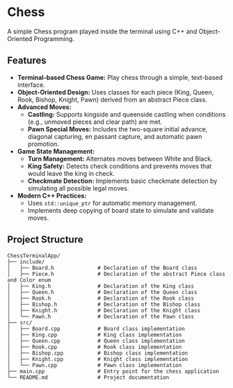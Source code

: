 # Chess

A simple Chess program played inside the terminal using C++ and Object-Oriented Programming. 

## Features

- **Terminal-based Chess Game:** Play chess through a simple, text-based interface.
- **Object-Oriented Design:** Uses classes for each piece (King, Queen, Rook, Bishop, Knight, Pawn) derived from an abstract Piece class.
- **Advanced Moves:**  
  - **Castling:** Supports kingside and queenside castling when conditions (e.g., unmoved pieces and clear path) are met.
  - **Pawn Special Moves:** Includes the two-square initial advance, diagonal capturing, en passant capture, and automatic pawn promotion.
- **Game State Management:**  
  - **Turn Management:** Alternates moves between White and Black.
  - **King Safety:** Detects check conditions and prevents moves that would leave the king in check.
  - **Checkmate Detection:** Implements basic checkmate detection by simulating all possible legal moves.
- **Modern C++ Practices:**  
  - Uses `std::unique_ptr` for automatic memory management.
  - Implements deep copying of board state to simulate and validate moves.

## Project Structure

```
ChessTerminalApp/
├── include/
│   ├── Board.h              # Declaration of the Board class
│   ├── Piece.h              # Declaration of the abstract Piece class and Color enum
│   ├── King.h               # Declaration of the King class
│   ├── Queen.h              # Declaration of the Queen class
│   ├── Rook.h               # Declaration of the Rook class
│   ├── Bishop.h             # Declaration of the Bishop class
│   ├── Knight.h             # Declaration of the Knight class
│   └── Pawn.h               # Declaration of the Pawn class
├── src/
│   ├── Board.cpp            # Board class implementation
│   ├── King.cpp             # King class implementation
│   ├── Queen.cpp            # Queen class implementation
│   ├── Rook.cpp             # Rook class implementation
│   ├── Bishop.cpp           # Bishop class implementation
│   ├── Knight.cpp           # Knight class implementation
│   └── Pawn.cpp             # Pawn class implementation
├── main.cpp                 # Entry point for the chess application
└── README.md                # Project documentation
```